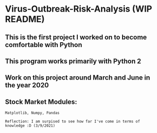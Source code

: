 # Virus-Outbreak-Risk-Analysis (WIP README)

## This is the first project I worked on to become comfortable with Python

## This program works primarily with Python 2

## Work on this project around March and June in the year 2020

## Stock Market Modules: 
```
Matplotlib, Numpy, Pandas
```

```
Reflection: I am surpised to see how far I've come in terms of knowledge :D (3/9/2021)
```